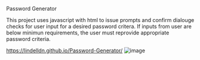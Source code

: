 Password Generator


This project uses javascript with html to issue prompts and confirm dialouge checks for user input for a desired password critera.
If inputs from user are below minimun requirements, the user must reprovide appropriate password criteria.

https://lindelldn.github.io/Password-Generator/
![image](https://user-images.githubusercontent.com/96699842/156601136-98df0502-7b60-4df8-b34a-eb5084bc1b71.png)
